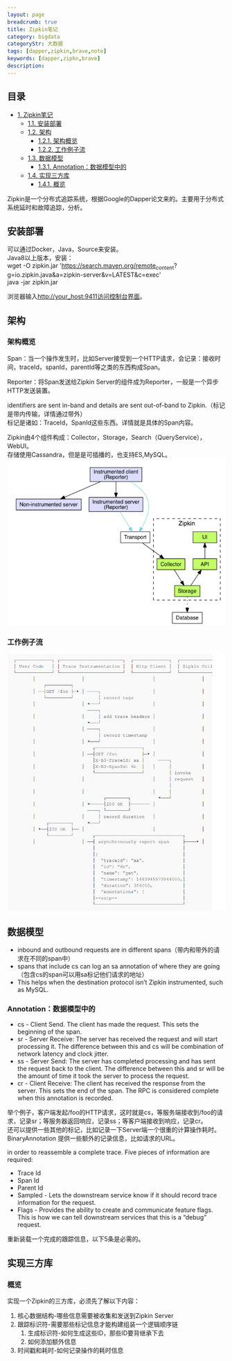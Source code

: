 ```yaml
---
layout: page
breadcrumb: true
title: Zipkin笔记
category: bigdata
categoryStr: 大数据
tags: [dapper,zipkin,brave,note]
keywords: [dapper,zipkn,brave]
description: 
---
```


<div id="table-of-contents">
<h2>目录</h2>
<div id="text-table-of-contents">
<ul>
<li><a href="#sec-1">1. Zipkin笔记</a>
<ul>
<li><a href="#sec-1-1">1.1. 安装部署</a></li>
<li><a href="#sec-1-2">1.2. 架构</a>
<ul>
<li><a href="#sec-1-2-1">1.2.1. 架构概览</a></li>
<li><a href="#sec-1-2-2">1.2.2. 工作例子流</a></li>
</ul>
</li>
<li><a href="#sec-1-3">1.3. 数据模型</a>
<ul>
<li><a href="#sec-1-3-1">1.3.1. Annotation：数据模型中的</a></li>
</ul>
</li>
<li><a href="#sec-1-4">1.4. 实现三方库</a>
<ul>
<li><a href="#sec-1-4-1">1.4.1. 概览</a></li>
</ul>
</li>
</ul>
</li>
</ul>
</div>
</div>



Zipkin是一个分布式追踪系统，根据Google的Dapper论文来的。主要用于分布式系统延时和故障追踪，分析。

## 安装部署<a id="sec-1-1" name="sec-1-1"></a>

可以通过Docker，Java，Source来安装。  
Java8以上版本，安装：  
wget -O zipkin.jar 'https://search.maven.org/remote<sub>content</sub>?g=io.zipkin.java&a=zipkin-server&v=LATEST&c=exec'  
java -jar zipkin.jar  

浏览器输入<http://your_host:9411访问控制台界面>。

## 架构<a id="sec-1-2" name="sec-1-2"></a>

### 架构概览<a id="sec-1-2-1" name="sec-1-2-1"></a>

Span：当一个操作发生时，比如Server接受到一个HTTP请求，会记录：接收时间，traceId，spanId，parentId等之类的东西构成Span。  

Reporter：将Span发送给Zipkin Server的组件成为Reporter，一般是一个异步HTTP发送装置。  

identifiers are sent in-band and details are sent out-of-band to Zipkin.（标记是带内传输，详情通过带外）  
标记是诸如：TraceId，SpanId这些东西。详情就是具体的Span内容。  

Zipkin由4个组件构成：Collector，Storage，Search（QueryService），WebUI。  
存储使用Cassandra，但是是可插播的，也支持ES,MySQL。  
![img](/img/life/2018-02-26-Zipkin-Note-1.png)  

### 工作例子流<a id="sec-1-2-2" name="sec-1-2-2"></a>

![img](/img/life/2018-02-26-Zipkin-Note-2.png)

## 数据模型<a id="sec-1-3" name="sec-1-3"></a>

-   inbound and outbound requests are in different spans（带内和带外的请求在不同的span中）
-   spans that include cs can log an sa annotation of where they are going（包含cs的span可以用sa标记他们请求的地址）
-   This helps when the destination protocol isn’t Zipkin instrumented, such as MySQL.

### Annotation：数据模型中的<a id="sec-1-3-1" name="sec-1-3-1"></a>

-   cs - Client Send. The client has made the request. This sets the beginning of the span.
-   sr - Server Receive: The server has received the request and will start processing it. The difference between this and cs will be combination of network latency and clock jitter.
-   ss - Server Send: The server has completed processing and has sent the request back to the client. The difference between this and sr will be the amount of time it took the server to process the request.
-   cr - Client Receive: The client has received the response from the server. This sets the end of the span. The RPC is considered complete when this annotation is recorded.

举个例子，客户端发起/foo的HTTP请求，这时就是cs，等服务端接收到/foo的请求，记录sr；等服务器返回响应，记录ss；等客户端接收到响应，记录cr。  
还可以提供一些其他的标记，比如记录一下Server端一个很重的计算操作耗时。  
BinaryAnnotation
提供一些额外的记录信息，比如请求的URL。

in order to reassemble a complete trace. Five pieces of information are required:
-   Trace Id
-   Span Id
-   Parent Id
-   Sampled - Lets the downstream service know if it should record trace information for the request.
-   Flags - Provides the ability to create and communicate feature flags. This is how we can tell downstream services that this is a “debug” request.

重新装载一个完成的跟踪信息，以下5条是必需的。  

## 实现三方库<a id="sec-1-4" name="sec-1-4"></a>

### 概览<a id="sec-1-4-1" name="sec-1-4-1"></a>

实现一个Zipkin的三方库，必须先了解以下内容：
1.  核心数据结构-哪些信息需要被收集和发送到Zipkin Server
2.  跟踪标识符-需要那些标记信息才能构建组装一个逻辑顺序链
    1.  生成标识符-如何生成这些ID，那些ID要背继承下去
    2.  如何添加额外信息
3.  时间戳和耗时-如何记录操作的耗时信息
